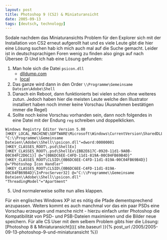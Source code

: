 ```yaml
---
layout: post
title: Photoshop 9 (CS2) & Miniaturansicht
date: 2005-09-13
tags: [deutsch, technology]
---
```


Sodale nachdem das Miniaturansichts Problem für den Explorer sich mit der Installation von CS2 erneut aufgerollt hat und es viele Leute gibt die hier eine Lösung suchen hab ich mich auch mal auf die Suche gemacht. Leider ist in deutschsprachigen Foren wenig zu finden also gings auf nach Übersee :D Und ich hab eine Lösung gefunden:

1. Man hole sich die Datei `psicon.dll` 
    * [dlldump.com](http://www.dlldump.com/download-dll-files.php/dllfiles/P/psicon.dll/download.html)
    * [local](/files/psicon.dll)
2. Das ganze wird dann in den Order `\\Programme\Gemeinsame Dateien\Adobe\Shell`
3. Danach ein Reboot, dann funktionierts bei vielen schon ohne weiteres zutun. Jedoch haben hier die meisten Leute welche den Illustrator installiert haben noch immer keine Vorschau (Ausnahmen bestätigen immer die Regel)
4. Sollte noch keine Vorschau vorhanden sein, dann noch folgendes in eine Datei mit der Endung `reg` schreiben und doppelklicken.
```
Windows Registry Editor Version 5.00
[HKEY_LOCAL_MACHINE\SOFTWARE\Microsoft\Windows\CurrentVersion\SharedDLLs] "C:\\Programme\\Gemeinsame Dateien\\Adobe\\Shell\\psicon.dll"=dword:00000001
[HKEY_CLASSES_ROOT\.psd\ShellEx]
[HKEY_CLASSES_ROOT\.psd\ShellEx\{BB2E617C-0920-11d1-9A0B-00C04FC2D6C1}] @="{0B6DC6EE-C4FD-11d1-819A-00C04FB69B4D}"
[HKEY_CLASSES_ROOT\CLSID\{0B6DC6EE-C4FD-11d1-819A-00C04FB69B4D}] @="Photoshop Icon Handler"
[HKEY_CLASSES_ROOT\CLSID\{0B6DC6EE-C4FD-11d1-819A-00C04FB69B4D}\InProcServer32] @="C:\\Programme\\Gemeinsame Dateien\\Adobe\\Shell\\psicon.dll"
"ThreadingModel"="Apartment"
```
5. Und normalerweise sollte nun alles klappen.

Für ein englisches Windows XP ist es nötig die Pfade dementsprechend anzupassen. Weiters kommt es auch manchmal vor das ein paar PSDs eine Vorschau erzeugen und manche nicht - hierzu einfach unter Photoshop die Kompatibilität von PSD- und PSB-Dateien maximieren und die Bilder neue speichern. Für alle CS User mit dem selbem Problem gibts hier die Lösung: [Photoshop 8 & Miniaturansicht]({{ site.baseurl }}{% post_url /2005/2005-09-13-photoshop-9-und-miniaturansicht %})